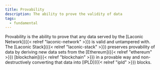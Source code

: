 ```yaml
---
title: Provability
description: The ability to prove the validity of data
tags:
  - fundamental
---
```


Provability is the ability to prove that any data served by the [Laconic Network]({{< relref "laconic-network" >}}) is valid and untampered with. The [Laconic Stack]({{< relref "laconic-stack" >}}) preserves provability of data by deriving new data sets from the [Ethereum]({{< relref "ethereum" >}}) [blockchain]({{< relref "blockchain" >}}) in a provable way and non-destructively converting that data into [IPLD]({{< relref "ipld" >}}) blocks.


